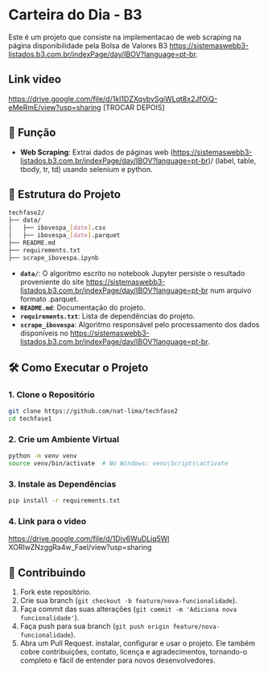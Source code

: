 # Carteira do Dia - B3

Este é um projeto que consiste na implementacao de web scraping na página disponibilidade pela Bolsa de Valores B3 https://sistemaswebb3-listados.b3.com.br/indexPage/day/IBOV?language=pt-br.

## Link video

https://drive.google.com/file/d/1kI1DZXqvbvSgiWLqt8x2JfOiQ-eMeRmE/view?usp=sharing [TROCAR DEPOIS]

## 🚀 Função

- **Web Scraping**: Extrai dados de páginas web (https://sistemaswebb3-listados.b3.com.br/indexPage/day/IBOV?language=pt-br)/ (label, table, tbody, tr, td) usando selenium e python.

## 📁 Estrutura do Projeto

```bash
techfase2/
├── data/
│   ├── ibovespa_[date].csv
│   ├── ibovespa_[date].parquet
├── README.md
├── requirements.txt
├── scrape_ibovespa.ipynb
```

- **`data/`**: O algoritmo escrito no notebook Jupyter persiste o resultado proveniente do site https://sistemaswebb3-listados.b3.com.br/indexPage/day/IBOV?language=pt-br num arquivo formato .parquet.
- **`README.md`**: Documentação do projeto.
- **`requirements.txt`**: Lista de dependências do projeto.
- **`scrape_ibovespa`**: Algoritmo responsável pelo processamento dos dados disponíveis no https://sistemaswebb3-listados.b3.com.br/indexPage/day/IBOV?language=pt-br.


## 🛠️ Como Executar o Projeto

### 1. Clone o Repositório

```bash
git clone https://github.com/nat-lima/techfase2
cd techfase1
```

### 2. Crie um Ambiente Virtual

```bash
python -m venv venv
source venv/bin/activate  # No Windows: venv\Scripts\activate
```

### 3. Instale as Dependências

```bash
pip install -r requirements.txt
```

### 4. Link para o video

https://drive.google.com/file/d/1Djv6WuDLjq5Wl
XORIwZNzggRa4w_Fael/view?usp=sharing

## 🤝 Contribuindo

1. Fork este repositório.
2. Crie sua branch (`git checkout -b feature/nova-funcionalidade`).
3. Faça commit das suas alterações (`git commit -m 'Adiciona nova funcionalidade'`).
4. Faça push para sua branch (`git push origin feature/nova-funcionalidade`).
5. Abra um Pull Request.
instalar, configurar e usar o projeto. Ele também cobre contribuições, contato, licença e agradecimentos, tornando-o completo e fácil de entender para novos desenvolvedores.
